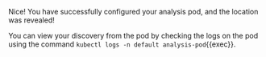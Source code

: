 Nice! You have successfully configured your analysis pod, and the location was revealed!

You can view your discovery from the pod by checking the logs on the pod using the command `kubectl logs -n default analysis-pod`{{exec}}.
